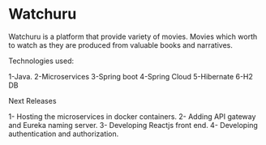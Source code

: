 # Watchuru
Watchuru is a platform that provide variety of movies. Movies which worth to watch as they are produced from valuable books and narratives.  

Technologies used:

1-Java.
2-Microservices
3-Spring boot
4-Spring Cloud
5-Hibernate
6-H2 DB

Next Releases

1- Hosting the microservices in docker containers.
2- Adding API gateway and Eureka naming server. 
3- Developing Reactjs front end.
4- Developing authentication and authorization.
